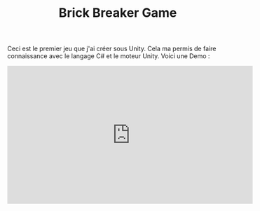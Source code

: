 ﻿---
title: Brick Breaker Game
publishDate: 2023-10-02 00:00:00
img: /nadirniodil.github.io/assets/Brick-breaker.jpg
description: |
 
tags:
  - Level Design
  - Game Developement
  
---
Ceci est le premier jeu que j'ai créer sous Unity. Cela ma permis de faire connaissance avec le langage C# et le moteur Unity. Voici une Demo :
<iframe width="560" height="315" src="https://www.youtube.com/embed/NdpjiS5zvTQ?si=AQ7Ex_CnTLdcBEEh" title="YouTube video player" frameborder="0" allow="accelerometer; autoplay; clipboard-write; encrypted-media; gyroscope; picture-in-picture; web-share" referrerpolicy="strict-origin-when-cross-origin" allowfullscreen></iframe>
